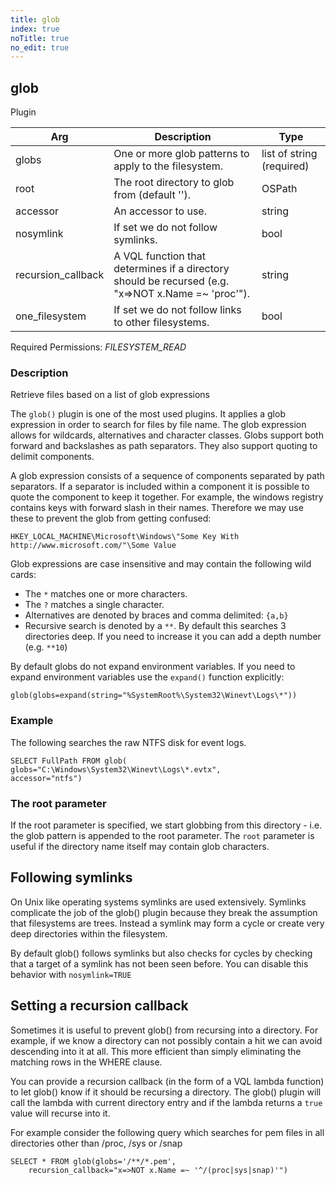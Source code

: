 ```yaml
---
title: glob
index: true
noTitle: true
no_edit: true
---
```




<div class="vql_item"></div>


## glob
<span class='vql_type pull-right page-header'>Plugin</span>



<div class="vqlargs"></div>

Arg | Description | Type
----|-------------|-----
globs|One or more glob patterns to apply to the filesystem.|list of string (required)
root|The root directory to glob from (default '').|OSPath
accessor|An accessor to use.|string
nosymlink|If set we do not follow symlinks.|bool
recursion_callback|A VQL function that determines if a directory should be recursed (e.g. "x=>NOT x.Name =~ 'proc'").|string
one_filesystem|If set we do not follow links to other filesystems.|bool

Required Permissions: 
<i class="linkcolour label pull-right label-success">FILESYSTEM_READ</i>

### Description

Retrieve files based on a list of glob expressions

The `glob()` plugin is one of the most used plugins. It applies a glob
expression in order to search for files by file name. The glob
expression allows for wildcards, alternatives and character
classes. Globs support both forward and backslashes as path
separators. They also support quoting to delimit components.

A glob expression consists of a sequence of components separated by
path separators. If a separator is included within a component it is
possible to quote the component to keep it together. For example, the
windows registry contains keys with forward slash in their
names. Therefore we may use these to prevent the glob from getting
confused:

```
HKEY_LOCAL_MACHINE\Microsoft\Windows\"Some Key With http://www.microsoft.com/"\Some Value
```

Glob expressions are case insensitive and may contain the following wild cards:

* The `*` matches one or more characters.
* The `?` matches a single character.
* Alternatives are denoted by braces and comma delimited: `{a,b}`
* Recursive search is denoted by a `**`. By default this searches 3 directories deep. If you need to increase it you can add a depth number (e.g. `**10`)

By default globs do not expand environment variables. If you need to
expand environment variables use the `expand()` function explicitly:

```vql
glob(globs=expand(string="%SystemRoot%\System32\Winevt\Logs\*"))
```

### Example

The following searches the raw NTFS disk for event logs.

```vql
SELECT FullPath FROM glob(
globs="C:\Windows\System32\Winevt\Logs\*.evtx",
accessor="ntfs")
```

### The root parameter

If the root parameter is specified, we start globbing from this
directory - i.e. the glob pattern is appended to the root
parameter.  The `root` parameter is useful if the directory name
itself may contain glob characters.

## Following symlinks

On Unix like operating systems symlinks are used
extensively. Symlinks complicate the job of the glob() plugin
because they break the assumption that filesystems are
trees. Instead a symlink may form a cycle or create very deep
directories within the filesystem.

By default glob() follows symlinks but also checks for cycles by
checking that a target of a symlink has not been seen before. You
can disable this behavior with `nosymlink=TRUE`

## Setting a recursion callback

Sometimes it is useful to prevent glob() from recursing into a
directory. For example, if we know a directory can not possibly
contain a hit we can avoid descending into it at all. This more
efficient than simply eliminating the matching rows in the WHERE
clause.

You can provide a recursion callback (in the form of a VQL lambda
function) to let glob() know if it should be recursing a
directory. The glob() plugin will call the lambda with current
directory entry and if the lambda returns a `true` value will
recurse into it.

For example consider the following query which searches for pem
files in all directories other than /proc, /sys or /snap

```vql
SELECT * FROM glob(globs='/**/*.pem',
    recursion_callback="x=>NOT x.Name =~ '^/(proc|sys|snap)'")
```


